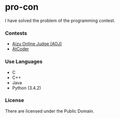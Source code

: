 # pro-con
I have solved the problem of the programming contest.

### Contests

* [Aizu Online Judge (AOJ)](http://judge.u-aizu.ac.jp/onlinejudge/)
* [AtCoder](http://atcoder.jp/)

### Use Languages

* C
* C++
* Java
* Python (3.4.2)

### License
There are licensed under the Public Domain.
